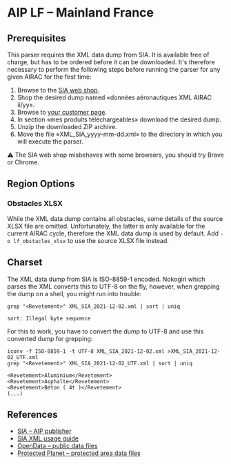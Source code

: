# AIP LF – Mainland France

## Prerequisites

This parser requires the XML data dump from SIA. It is available free of charge, but has to be ordered before it can be downloaded. It's therefore necessary to perform the following steps before running the parser for any given AIRAC for the first time:

1. Browse to the [SIA web shop](https://www.sia.aviation-civile.gouv.fr/produits-numeriques-en-libre-disposition/les-bases-de-donnees-sia.html).
2. Shop the desired dump named «données aéronautiques XML AIRAC ii/yy».
3. Browse to [your customer page](https://www.sia.aviation-civile.gouv.fr/customer/account/#orders-and-proposals).
4. In section «mes produits téléchargeables» download the desired dump.
5. Unzip the downloaded ZIP archive.
6. Move the file «XML_SIA_yyyy-mm-dd.xml» to the directory in which you will execute the parser.

⚠️ The SIA web shop misbehaves with some browsers, you should try Brave or Chrome.

## Region Options

### Obstacles XLSX

While the XML data dump contains all obstacles, some details of the source XLSX file are omitted. Unfortunately, the latter is only available for the current AIRAC cycle, therefore the XML data dump is used by default. Add `-o lf_obstacles_xlsx` to use the source XLSX file instead.

## Charset

The XML data dump from SIA is ISO-8859-1 encoded. Nokogiri which parses the XML converts this to UTF-8 on the fly, however, when grepping the dump on a shell, you might run into trouble:

```shell
grep "<Revetement>" XML_SIA_2021-12-02.xml | sort | uniq

sort: Illegal byte sequence
```

For this to work, you have to convert the dump to UTF-8 and use this converted dump for grepping:

```shell
iconv -f ISO-8859-1 -t UTF-8 XML_SIA_2021-12-02.xml >XML_SIA_2021-12-02_UTF.xml
grep "<Revetement>" XML_SIA_2021-12-02_UTF.xml | sort | uniq

<Revetement>Aluminium</Revetement>
<Revetement>Asphalte</Revetement>
<Revetement>Béton ( 4t )</Revetement>
(...)
```

## References

* [SIA – AIP publisher](https://www.sia.aviation-civile.gouv.fr)
* [SIA XML usage guide](https://www.sia.aviation-civile.gouv.fr/faqs)
* [OpenData – public data files](https://www.data.gouv.fr)
* [Protected Planet – protected area data files](https://www.protectedplanet.net)
